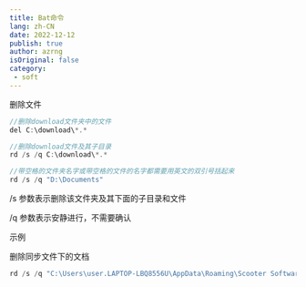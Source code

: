 ```yaml
---
title: Bat命令
lang: zh-CN
date: 2022-12-12
publish: true
author: azrng
isOriginal: false
category:
 - soft
---
```

删除文件

```csharp
//删除download文件夹中的文件
del C:\download\*.*

//删除download文件及其子目录
rd /s /q C:\download\*.*

//带空格的文件夹名字或带空格的文件的名字都需要用英文的双引号括起来
rd /s /q "D:\Documents"
```

/s 参数表示删除该文件夹及其下面的子目录和文件

/q 参数表示安静进行，不需要确认

示例

删除同步文件下的文档

```csharp
rd /s /q "C:\Users\user.LAPTOP-LBQ8556U\AppData\Roaming\Scooter Software\Beyond Compare 4"
```